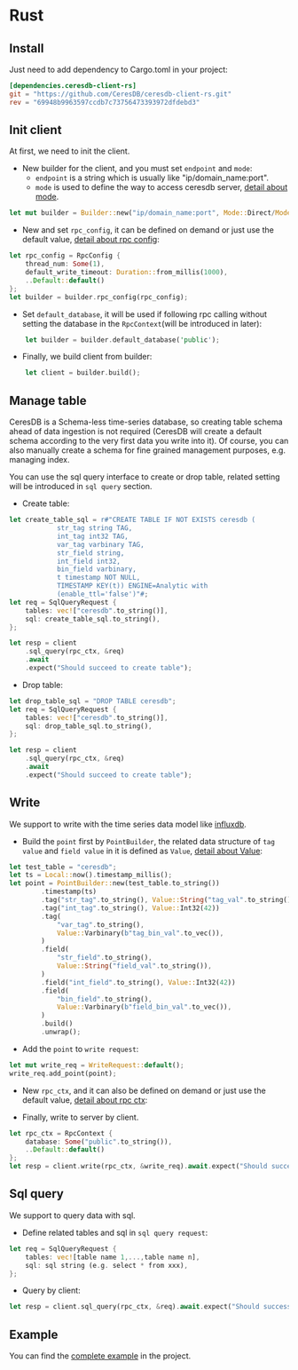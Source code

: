 # Rust

## Install

Just need to add dependency to Cargo.toml in your project:

```toml
[dependencies.ceresdb-client-rs]
git = "https://github.com/CeresDB/ceresdb-client-rs.git"
rev = "69948b9963597ccdb7c73756473393972dfdebd3"
```

## Init client

At first, we need to init the client.

- New builder for the client, and you must set `endpoint` and `mode`:
  - `endpoint` is a string which is usually like "ip/domain_name:port".
  - `mode` is used to define the way to access ceresdb server, [detail about mode](https://github.com/CeresDB/ceresdb-client-rs/blob/main/src/db_client/builder.rs#L20).

```rust
let mut builder = Builder::new("ip/domain_name:port", Mode::Direct/Mode::Proxy);
```

- New and set `rpc_config`, it can be defined on demand or just use the default value, [detail about rpc config](https://github.com/CeresDB/ceresdb-client-rs/blob/main/src/options.rs):

```rust
let rpc_config = RpcConfig {
    thread_num: Some(1),
    default_write_timeout: Duration::from_millis(1000),
    ..Default::default()
};
let builder = builder.rpc_config(rpc_config);
```

- Set `default_database`, it will be used if following rpc calling without setting the database in the `RpcContext`(will be introduced in later):

```rust
    let builder = builder.default_database('public');
```

- Finally, we build client from builder:

```rust
    let client = builder.build();
```

## Manage table

CeresDB is a Schema-less time-series database, so creating table schema ahead of data ingestion is not required (CeresDB will create a default schema according to the very first data you write into it). Of course, you can also manually create a schema for fine grained management purposes, e.g. managing index.

You can use the sql query interface to create or drop table, related setting will be introduced in `sql query` section.

- Create table:

```rust
let create_table_sql = r#"CREATE TABLE IF NOT EXISTS ceresdb (
            str_tag string TAG,
            int_tag int32 TAG,
            var_tag varbinary TAG,
            str_field string,
            int_field int32,
            bin_field varbinary,
            t timestamp NOT NULL,
            TIMESTAMP KEY(t)) ENGINE=Analytic with
            (enable_ttl='false')"#;
let req = SqlQueryRequest {
    tables: vec!["ceresdb".to_string()],
    sql: create_table_sql.to_string(),
};

let resp = client
    .sql_query(rpc_ctx, &req)
    .await
    .expect("Should succeed to create table");
```

- Drop table:

```rust
let drop_table_sql = "DROP TABLE ceresdb";
let req = SqlQueryRequest {
    tables: vec!["ceresdb".to_string()],
    sql: drop_table_sql.to_string(),
};

let resp = client
    .sql_query(rpc_ctx, &req)
    .await
    .expect("Should succeed to create table");
```

## Write

We support to write with the time series data model like [influxdb](https://awesome.influxdata.com/docs/part-2/influxdb-data-model/).

- Build the `point` first by `PointBuilder`, the related data structure of `tag value` and `field value` in it is defined as `Value`, [detail about Value](https://github.com/CeresDB/ceresdb-client-rs/blob/main/src/model/value.rs):

```rust
let test_table = "ceresdb";
let ts = Local::now().timestamp_millis();
let point = PointBuilder::new(test_table.to_string())
        .timestamp(ts)
        .tag("str_tag".to_string(), Value::String("tag_val".to_string()))
        .tag("int_tag".to_string(), Value::Int32(42))
        .tag(
            "var_tag".to_string(),
            Value::Varbinary(b"tag_bin_val".to_vec()),
        )
        .field(
            "str_field".to_string(),
            Value::String("field_val".to_string()),
        )
        .field("int_field".to_string(), Value::Int32(42))
        .field(
            "bin_field".to_string(),
            Value::Varbinary(b"field_bin_val".to_vec()),
        )
        .build()
        .unwrap();
```

- Add the `point` to `write request`:

```rust
let mut write_req = WriteRequest::default();
write_req.add_point(point);
```

- New `rpc_ctx`, and it can also be defined on demand or just use the default value, [detail about rpc ctx](https://github.com/CeresDB/ceresdb-client-rs/blob/a72e673103463c7962e01a097592fc7edbcc0b79/src/rpc_client/mod.rs#L29):

- Finally, write to server by client.

```rust
let rpc_ctx = RpcContext {
    database: Some("public".to_string()),
    ..Default::default()
};
let resp = client.write(rpc_ctx, &write_req).await.expect("Should success to write");
```

## Sql query

We support to query data with sql.

- Define related tables and sql in `sql query request`:

```rust
let req = SqlQueryRequest {
    tables: vec![table name 1,...,table name n],
    sql: sql string (e.g. select * from xxx),
};
```

- Query by client:

```rust
let resp = client.sql_query(rpc_ctx, &req).await.expect("Should success to write");
```

## Example

You can find the [complete example](https://github.com/CeresDB/ceresdb-client-rs/blob/main/examples/read_write.rs) in the project.
